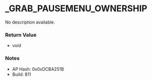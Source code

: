 # _GRAB_PAUSEMENU_OWNERSHIP

No description available.

### Return Value
* void

### Notes
* AP Hash: 0x0xDCBA251B
* Build: 811

